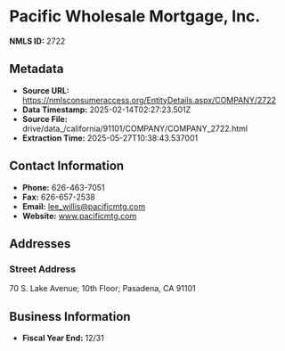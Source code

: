 # Pacific Wholesale Mortgage, Inc.

**NMLS ID:** 2722

## Metadata
- **Source URL:** https://nmlsconsumeraccess.org/EntityDetails.aspx/COMPANY/2722
- **Data Timestamp:** 2025-02-14T02:27:23.501Z
- **Source File:** drive/data_/california/91101/COMPANY/COMPANY_2722.html
- **Extraction Time:** 2025-05-27T10:38:43.537001

## Contact Information
- **Phone:** 626-463-7051
- **Fax:** 626-657-2538
- **Email:** lee_willis@pacificmtg.com
- **Website:** www.pacificmtg.com

## Addresses
### Street Address
70 S. Lake Avenue; 10th Floor; Pasadena, CA 91101

## Business Information
- **Fiscal Year End:** 12/31
